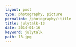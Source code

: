 ```yaml
---
layout: post
type: photography, picture
permalink: /photography/:title
title: julytalk-13
date: 2014-01-16
keyword: julytalk
path: 13.jpg
---
```



